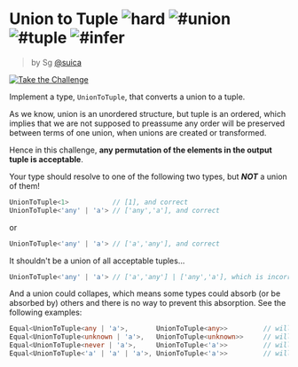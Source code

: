 <!--info-header-start--><h1>Union to Tuple <img src="https://img.shields.io/badge/-hard-de3d37" alt="hard"/> <img src="https://img.shields.io/badge/-%23union-999" alt="#union"/> <img src="https://img.shields.io/badge/-%23tuple-999" alt="#tuple"/> <img src="https://img.shields.io/badge/-%23infer-999" alt="#infer"/></h1><blockquote><p>by Sg <a href="https://github.com/suica" target="_blank">@suica</a></p></blockquote><p><a href="https://tsch.js.org/730/play" target="_blank"><img src="https://img.shields.io/badge/-Take%20the%20Challenge-3178c6?logo=typescript&logoColor=white" alt="Take the Challenge"/></a> </p><!--info-header-end-->

Implement a type, `UnionToTuple`, that converts a union to a tuple.

As we know, union is an unordered structure, but tuple is an ordered, which implies that we are not supposed to preassume any order will be preserved between terms of one union, when unions are created or transformed.

Hence in this challenge, **any permutation of the elements in the output tuple is acceptable**.

Your type should resolve to one of the following two types, but **_NOT_** a union of them!

```ts
UnionToTuple<1>           // [1], and correct
UnionToTuple<'any' | 'a'> // ['any','a'], and correct
```

or

```ts
UnionToTuple<'any' | 'a'> // ['a','any'], and correct
```

It shouldn't be a union of all acceptable tuples...

```ts
UnionToTuple<'any' | 'a'> // ['a','any'] | ['any','a'], which is incorrect
```

And a union could collapes, which means some types could absorb (or be absorbed by) others and there is no way to prevent this absorption. See the following examples:

```ts
Equal<UnionToTuple<any | 'a'>,       UnionToTuple<any>>         // will always be a true
Equal<UnionToTuple<unknown | 'a'>,   UnionToTuple<unknown>>     // will always be a true
Equal<UnionToTuple<never | 'a'>,     UnionToTuple<'a'>>         // will always be a true
Equal<UnionToTuple<'a' | 'a' | 'a'>, UnionToTuple<'a'>>         // will always be a true
```
